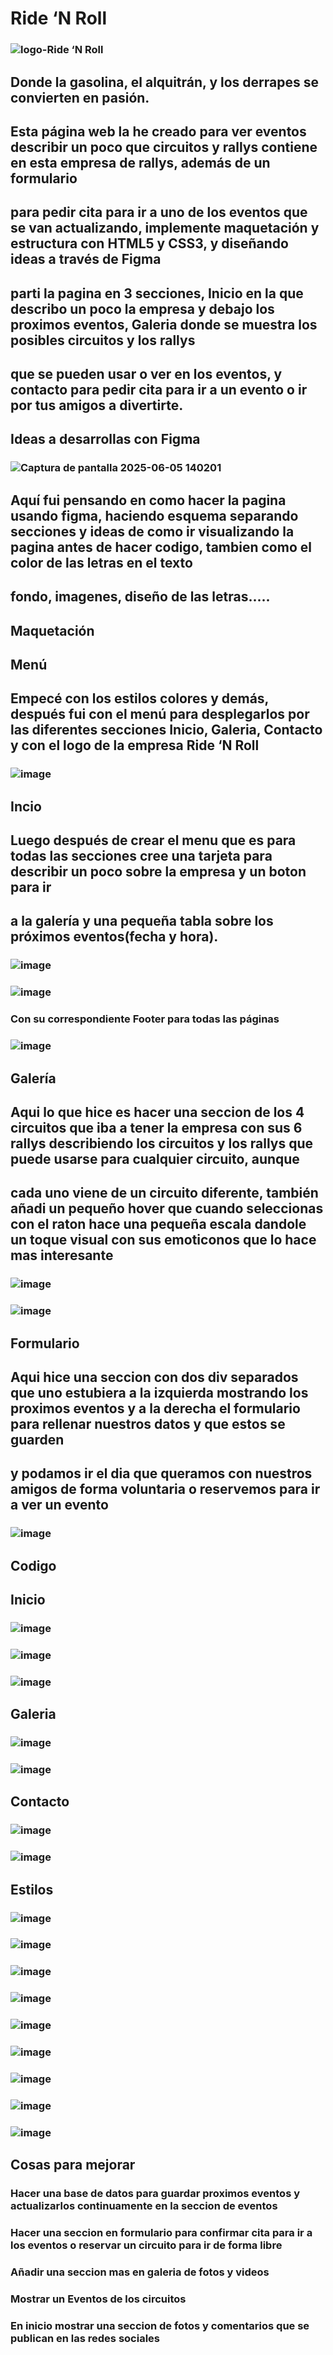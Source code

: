 # Ride ‘N Roll
### ![logo-Ride ‘N Roll](https://github.com/user-attachments/assets/fef1b515-e8e4-4794-8730-a33bbd9ef4ad)
## Donde la gasolina, el alquitrán, y los derrapes se convierten en pasión.
## Esta página web la he creado para ver eventos describir un poco que circuitos y rallys contiene en esta empresa de rallys, además de un formulario 
## para pedir cita para ir a uno de los eventos que se van actualizando, implemente maquetación y estructura con HTML5 y CSS3, y diseñando ideas a través de Figma
## parti la pagina en 3 secciones, Inicio en la que describo un poco la empresa y debajo los proximos eventos, Galeria donde se muestra los posibles circuitos y los rallys
## que se pueden usar o ver en los eventos, y contacto para pedir cita para ir a un evento o ir por tus amigos a divertirte.

## Ideas a desarrollas con Figma
### ![Captura de pantalla 2025-06-05 140201](https://github.com/user-attachments/assets/c48acde1-941d-4279-8484-5a900c407fdf)
## Aquí fui pensando en como hacer la pagina usando figma, haciendo esquema separando secciones y ideas de como ir visualizando la pagina antes de hacer codigo, tambien como el color de las letras en el texto
## fondo, imagenes, diseño de las letras.....

## Maquetación
## Menú
## Empecé con los estilos colores y demás, después fui con el menú para desplegarlos por las diferentes secciones Inicio, Galeria, Contacto y con el logo de la empresa Ride ‘N Roll
### ![image](https://github.com/user-attachments/assets/7a7620f6-77d3-4fbd-b4bb-4a343165f4dc)

## Incio
## Luego después de crear el menu que es para todas las secciones cree una tarjeta para describir un poco sobre la empresa y un boton para ir
## a la galería y una pequeña tabla sobre los próximos eventos(fecha y hora).
### ![image](https://github.com/user-attachments/assets/e4cd588d-ec40-4c6e-9726-5457572499c4)
### ![image](https://github.com/user-attachments/assets/4d3b2aba-e622-4b60-bb0a-7fcaae081599)

### Con su correspondiente Footer para todas las páginas
### ![image](https://github.com/user-attachments/assets/c81e726a-d52d-4bc1-8d66-7cd9f754bd1a)

## Galería
## Aqui lo que hice es hacer una seccion de los 4 circuitos que iba a tener la empresa con sus 6 rallys describiendo los circuitos y los rallys que puede usarse para cualquier circuito, aunque
## cada uno viene de un circuito diferente, también añadi un pequeño hover que cuando seleccionas con el raton hace una pequeña escala dandole un toque visual con sus emoticonos que lo hace mas interesante
### ![image](https://github.com/user-attachments/assets/47baa567-4593-4e37-9159-92ec4115ded5)
### ![image](https://github.com/user-attachments/assets/bb8cbc3f-c98b-4972-bc5f-b1c8c4217619)

## Formulario
## Aqui hice una seccion con dos div separados que uno estubiera a la izquierda mostrando los proximos eventos y a la derecha el formulario para rellenar nuestros datos y que estos se guarden
## y podamos ir el dia que queramos con nuestros amigos de forma voluntaria o reservemos para ir a ver un evento
### ![image](https://github.com/user-attachments/assets/d617f52e-8132-4967-a2fa-0b3b626778f9)

## Codigo
## Inicio
### ![image](https://github.com/user-attachments/assets/5c90e800-cd27-4ab4-a120-cdf267cbb562)
### ![image](https://github.com/user-attachments/assets/03516a82-32f4-433f-9882-780de81baf00)
### ![image](https://github.com/user-attachments/assets/4c39b049-0c13-4a35-b98c-a288f35173b2)

## Galeria
### ![image](https://github.com/user-attachments/assets/93f0f029-9ce4-41e2-9fec-722a4939ffa9)
### ![image](https://github.com/user-attachments/assets/3cdd031c-9639-4a8e-a87a-28aba4319538)

## Contacto
### ![image](https://github.com/user-attachments/assets/f24b6b3c-4950-4945-a36b-0e9b3565760e)
### ![image](https://github.com/user-attachments/assets/35f08607-cca8-4d52-b2bd-f9adf351daca)

## Estilos
### ![image](https://github.com/user-attachments/assets/754635ec-5e25-4d1b-ae3c-0547066a0de0)
### ![image](https://github.com/user-attachments/assets/b7f71fdd-dfe7-4a98-89d3-151a24e9e286)
### ![image](https://github.com/user-attachments/assets/723b0f59-ecff-4db2-aa1e-76d30ec21794)
### ![image](https://github.com/user-attachments/assets/e9a6599a-75e4-4bc3-875c-65f795be4e36)
### ![image](https://github.com/user-attachments/assets/d4ab7b21-10ca-4852-91a5-0b075791b195)
### ![image](https://github.com/user-attachments/assets/479e3589-ec73-4a59-945a-5c2051139948)
### ![image](https://github.com/user-attachments/assets/7b614567-6826-469e-83e1-b159ad3d6410)
### ![image](https://github.com/user-attachments/assets/1d3d0578-dfbe-4705-9c87-429b5c81caa5)
### ![image](https://github.com/user-attachments/assets/5dd0a8aa-f3f2-4caf-b69a-caf4f515069b)

## Cosas para mejorar
### Hacer una base de datos para guardar proximos eventos y actualizarlos continuamente en la seccion de eventos
### Hacer una seccion en formulario para confirmar cita para ir a los eventos o reservar un circuito para ir de forma libre
### Añadir una seccion mas en galeria de fotos y videos
### Mostrar un Eventos de los circuitos
### En inicio mostrar una seccion de fotos y comentarios que se publican en las redes sociales 

